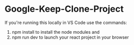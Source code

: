# Google-Keep-Clone-Project
If you're running this locally in VS Code use the commands:
1. npm install to install the node modules and
2. npm run dev to launch your react project in your browser
